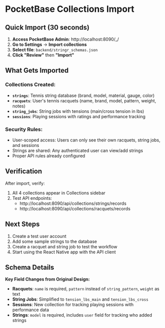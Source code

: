 # PocketBase Collections Import

## Quick Import (30 seconds)

1. **Access PocketBase Admin**: http://localhost:8090/_/
2. **Go to Settings** → **Import collections**
3. **Select file**: `backend/stringr_schemas.json`
4. **Click "Review"** then **"Import"**

## What Gets Imported

### Collections Created:
- **`strings`**: Tennis string database (brand, model, material, gauge, color)
- **`racquets`**: User's tennis racquets (name, brand, model, pattern, weight, notes)
- **`string_jobs`**: String jobs with tensions (main/cross tension in lbs)
- **`sessions`**: Playing sessions with ratings and performance tracking

### Security Rules:
- User-scoped access: Users can only see their own racquets, string jobs, and sessions
- Strings are shared: Any authenticated user can view/add strings
- Proper API rules already configured

## Verification

After import, verify:
1. All 4 collections appear in Collections sidebar
2. Test API endpoints:
   - http://localhost:8090/api/collections/strings/records
   - http://localhost:8090/api/collections/racquets/records

## Next Steps

1. Create a test user account
2. Add some sample strings to the database
3. Create a racquet and string job to test the workflow
4. Start using the React Native app with the API client

## Schema Details

**Key Field Changes from Original Design:**
- **Racquets**: `name` is required, `pattern` instead of `string_pattern`, `weight` as text
- **String Jobs**: Simplified to `tension_lbs_main` and `tension_lbs_cross`
- **Sessions**: New collection for tracking playing sessions with performance data
- **Strings**: `model` is required, includes `user` field for tracking who added strings